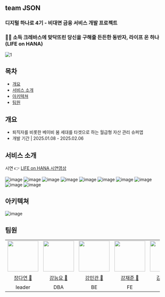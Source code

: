 ## team JSON
### 디지털 하나로 4기 - 비대면 금융 서비스 개발 프로젝트

### 🧗🏻 소득 크레바스에 맞닥뜨린 당신을 구해줄 든든한 동반자, 라이프 온 하나 (LIFE on HANA)
![1](https://github.com/user-attachments/assets/9327a804-e661-4f31-ae4a-e2cfdbad96ad)

## 목차
- [ 개요 ](#개요)
- [ 서비스 소개 ](#서비스-소개)
- [ 아키텍쳐 ](#아키텍쳐)
- [ 팀원 ](#팀원)

## 개요
- 퇴직자를 비롯한 베이비 붐 세대를 타겟으로 하는 월급형 자산 관리 슈퍼앱
- 개발 기간 | 2025.01.08 - 2025.02.06

## 서비스 소개
시연 👉 <a href="https://youtu.be/O2RTzJyLwrQ?si=Po0GjpbyqLVQucqp">LIFE on HANA 시연영상</a>

![image](https://github.com/user-attachments/assets/5a90cae3-b8a3-4ff6-9772-e20670e5a84b)
![image](https://github.com/user-attachments/assets/dd1d387c-516e-4490-b7c9-294abcb03636)
![image](https://github.com/user-attachments/assets/efa901ba-59e2-42a1-ba73-ef681cf7b23d)
![image](https://github.com/user-attachments/assets/f2732005-91d7-4055-be90-302dd7b42e6b)
![image](https://github.com/user-attachments/assets/9d0e631b-6341-4794-b86a-140a8eb4cc9c)
![image](https://github.com/user-attachments/assets/842af34d-bd64-4a36-9474-0a57671695c2)
![image](https://github.com/user-attachments/assets/89c98171-3228-460d-84df-c674b758bd8c)
![image](https://github.com/user-attachments/assets/12e22d49-027a-456f-8048-eb7f745f3d80)
![image](https://github.com/user-attachments/assets/bbc2f728-730a-4eb0-ad3b-66d8daeed88b)
![image](https://github.com/user-attachments/assets/eb885697-332f-403f-8688-f36cbe68c7a6)

## 아키텍쳐
![image](https://github.com/user-attachments/assets/622c7fbc-e410-4e7c-8242-aaf0031e4ae7)
<br/>
  
## 팀원
<table>
  <tr>
    <td><img src="https://github.com/jangdayeon.png" width="100px" /></td>
		<td><img src="https://github.com/teadmu.png" width="100px" /></td>
    <td><img src="https://github.com/mingwan21.png" width="100px" /></td>
    <td><img src="https://github.com/BBZJUN.png" width="100px" /></td>
		<td><img src="https://github.com/yena45.png" width="100px" /></td>
    <td><img src="https://github.com/Kyoungeun-creator.png" width="100px" /></td>
    <td><img src="https://github.com/hyemch.png" width="100px" /></td>
    
  </tr>
  <tr>
  <td align="center"><a href="https://github.com/jangdayeon">장다연 🐳</a></td>	
  <td align="center"><a href="https://github.com/teadmu">강능요 🦥</a></td>
  <td align="center"><a href="https://github.com/mingwan21">강민관 🐢</a></td>
  <td align="center"><a href="https://github.com/BBZJUN">강재준 🐣</a></td>
  <td align="center"><a href="https://github.com/yena45">김예나 🦧</a></td>
  <td align="center"><a href="https://github.com/KyoungEun-creator">조경은 🐿️</a></td>
  <td align="center"><a href="https://github.com/hyemch">천혜민 🧚🏻‍♀️</a></td>	
  </tr>
  	<tr>
    	<td align="center">leader</td>
    	<td align="center">DBA</td>
    	<td align="center">BE</td>
    	<td align="center">FE</td>
    	<td align="center">BE</td>
    	<td align="center">FE</td>
	<td align="center">infra</td>
  </tr>
</table>
